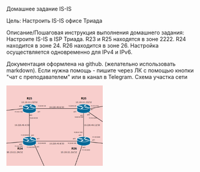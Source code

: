 Домашнее задание
IS-IS

Цель:
Настроить IS-IS офисе Триада


Описание/Пошаговая инструкция выполнения домашнего задания:
Настроите IS-IS в ISP Триада.
R23 и R25 находятся в зоне 2222.
R24 находится в зоне 24.
R26 находится в зоне 26.
Настройка осуществляется одновременно для IPv4 и IPv6.

Документация оформлена на github. (желательно использовать markdown).
Если нужна помощь - пишите через ЛК с помощью кнопки "чат с преподавателем" или в канал в Telegram.
 Схема участка сети

   <img src="triada.png" alt="image" width="50%" height="auto">
 
